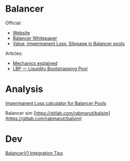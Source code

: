 # Balancer
Official:
- [Website](https://balancer.fi)
- [Balancer Whitepaper](https://balancer.fi/whitepaper.pdf)
- [Value, Impermanent Loss, Slippage in Balancer pools](https://medium.com/balancer-protocol/calculating-value-impermanent-loss-and-slippage-for-balancer-pools-4371a21f1a86)

Articles:
- [Mechanics explained](https://twitter.com/ipor_intern/status/1634071620498382851)
- [LBP — Liquidity Bootstrapping Pool](https://medium.com/balancer-protocol/building-liquidity-into-token-distribution-a49d4286e0d4)

# Analysis
[Impermanent Loss calculator for Balancer Pools](https://baller.netlify.app/)

Balancer sim
[https://gitlab.com/rabmarut/balsim](https://gitlab.com/rabmarut/balsim)

# Dev
[BalancerV1 Integration Tips](https://blog.pessimistic.io/balancerv1-integration-tips-594067785e8b)